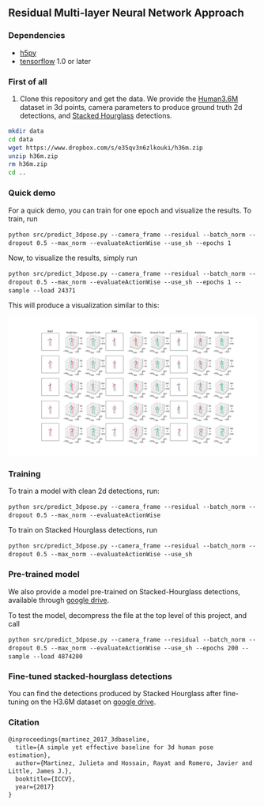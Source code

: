 ## Residual Multi-layer Neural Network Approach





### Dependencies

* [h5py](http://www.h5py.org/)
* [tensorflow](https://www.tensorflow.org/) 1.0 or later

### First of all
1. Clone this repository and get the data. We provide the [Human3.6M](http://vision.imar.ro/human3.6m/description.php) dataset in 3d points, camera parameters to produce ground truth 2d detections, and [Stacked Hourglass](https://github.com/anewell/pose-hg-demo) detections.

```bash
mkdir data
cd data
wget https://www.dropbox.com/s/e35qv3n6zlkouki/h36m.zip
unzip h36m.zip
rm h36m.zip
cd ..
```

### Quick demo

For a quick demo, you can train for one epoch and visualize the results. To train, run

`python src/predict_3dpose.py --camera_frame --residual --batch_norm --dropout 0.5 --max_norm --evaluateActionWise --use_sh --epochs 1`



Now, to visualize the results, simply run

`python src/predict_3dpose.py --camera_frame --residual --batch_norm --dropout 0.5 --max_norm --evaluateActionWise --use_sh --epochs 1 --sample --load 24371`

This will produce a visualization similar to this:

![Visualization example](imgs/experiment.png)

### Training

To train a model with clean 2d detections, run:

<!-- `python src/predict_3dpose.py --camera_frame --residual` -->
`python src/predict_3dpose.py --camera_frame --residual --batch_norm --dropout 0.5 --max_norm --evaluateActionWise`


To train on Stacked Hourglass detections, run

`python src/predict_3dpose.py --camera_frame --residual --batch_norm --dropout 0.5 --max_norm --evaluateActionWise --use_sh`



### Pre-trained model

We also provide a model pre-trained on Stacked-Hourglass detections, available through [google drive](https://drive.google.com/file/d/0BxWzojlLp259MF9qSFpiVjl0cU0/view?usp=sharing).

To test the model, decompress the file at the top level of this project, and call

`python src/predict_3dpose.py --camera_frame --residual --batch_norm --dropout 0.5 --max_norm --evaluateActionWise --use_sh --epochs 200 --sample --load 4874200`

### Fine-tuned stacked-hourglass detections

You can find the detections produced by Stacked Hourglass after fine-tuning on the H3.6M dataset on [google drive](https://drive.google.com/open?id=0BxWzojlLp259S2FuUXJ6aUNxZkE).

### Citation


```
@inproceedings{martinez_2017_3dbaseline,
  title={A simple yet effective baseline for 3d human pose estimation},
  author={Martinez, Julieta and Hossain, Rayat and Romero, Javier and Little, James J.},
  booktitle={ICCV},
  year={2017}
}
```


